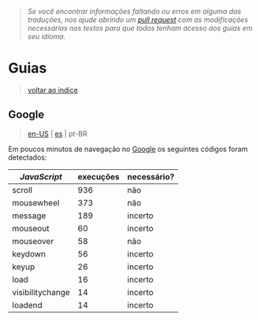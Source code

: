 > *Se você encontrar informações faltando ou erros em alguma das traduções, nos ajude abrindo um [pull request](https://github.com/gbaptista/luminous/pulls) com as modificações necessárias nos textos para que todos tenham acesso aos guias em seu idioma.*

# Guias
> [voltar ao índice](../)

## Google
> [en-US](../../../en-US/guides/sites/google.md) | [es](../../../es/guides/sites/google.md) | pt-BR

Em poucos minutos de navegação no [Google](https://www.google.com) os seguintes códigos foram detectados:

| *JavaScript*     | execuções | necessário? |
| ---------------- | --------- | ----------- |
| scroll           | 936       | não         |
| mousewheel       | 373       | não         |
| message          | 189       | incerto     |
| mouseout         | 60        | incerto     |
| mouseover        | 58        | não         |
| keydown          | 56        | incerto     |
| keyup            | 26        | incerto     |
| load             | 16        | incerto     |
| visibilitychange | 14        | incerto     |
| loadend          | 14        | incerto     |
